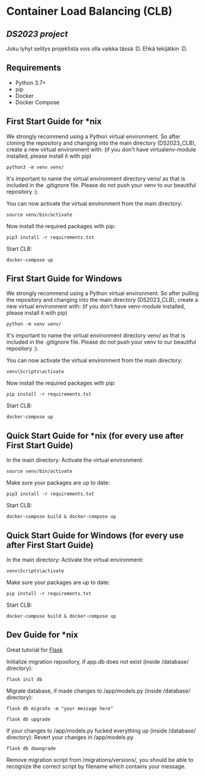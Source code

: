 # Container Load Balancing (CLB)
## _DS2023 project_

Joku lyhyt selitys projektista vois olla vaikka tässä :D.
Ehkä tekijätkin :D.

## Requirements
* Python 3.7+
* pip
* Docker
* Docker Compose

## First Start Guide for \*nix

We strongly recommend using a Python virtual environment. So after cloning the repository and changing into the main directory (DS2023_CLB), create a new virtual environment with: (if you don't have virtualenv-module installed, please install it with pip)
```
python3 -m venv venv/
```
It's important to name the virtual environment directory venv/ as that is included in the .gitignore file. Please do not push your venv to our beautiful repository :).

You can now activate the virtual environment from the main directory:
```
source venv/bin/activate
```

Now install the required packages with pip:
```
pip3 install -r requirements.txt
```

Start CLB:
```
docker-compose up
```

## First Start Guide for Windows

We strongly recommend using a Python virtual environment. So after pulling the repository and changing into the main directory (DS2023_CLB), create a new virtual environment with: (if you don't have venv-module installed, please install it with pip)
```
python -m venv venv/
```
It's important to name the virtual environment directory venv/ as that is included in the .gitignore file. Please do not push your venv to our beautiful repository :).

You can now activate the virtual environment from the main directory:
```
venv\Scripts\activate
```

Now install the required packages with pip:
```
pip install -r requirements.txt
```

Start CLB:
```
docker-compose up
```

## Quick Start Guide for \*nix (for every use after First Start Guide)

In the main directory:
Activate the virtual environment:
```
source venv/bin/activate
```

Make sure your packages are up to date:
```
pip3 install -r requirements.txt
```

Start CLB:
```
docker-compose build & docker-compose up
```

## Quick Start Guide for Windows (for every use after First Start Guide)

In the main directory:
Activate the virtual environment:
```
venv\Scripts\activate
```

Make sure your packages are up to date:
```
pip install -r requirements.txt
```

Start CLB:
```
docker-compose build & docker-compose up
```

## Dev Guide for \*nix

Great tutorial for [Flask](https://blog.miguelgrinberg.com/post/the-flask-mega-tutorial-part-i-hello-world)


Initialize migration repository, if app.db does not exist (inside /database/ directory):
```
flask init db
```

Migrate database, if made changes to /app/models.py (inside /database/ directory):
```
flask db migrate -m "your message here"
```
```
flask db upgrade
```

If your changes to /app/models.py fucked everything up (inside /database/ directory):
Revert your changes in /app/models.py
```
flask db downgrade
```
Remove migration script from /migrations/versions/, you should be able to recognize the correct script by filename which contains your message.
